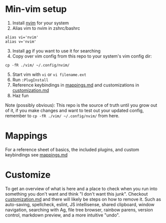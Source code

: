 # Min-vim setup

1. Install [nvim](https://github.com/neovim/neovim/wiki/Installing-Neovim) for your system
2. Alias vim to nvim in zshrc/bashrc
```
alias vi='nvim'
alias v='nvim'
```
3. Install [ag](https://github.com/ggreer/the_silver_searcher#installing) if you want to use it for searching
4. Copy over vim config from this repo to your system's vim config dir:
```
cp -fR ./vim/ ~/.config/nvim/
```
5. Start vim with `vi` or `vi filename.ext`
6. Run `:PlugInstall`
7. Reference keybindings in [mappings.md](./mappings.md) and customizations in [customization.md](./customization.md)
8. Haz fun

Note (possibly obvious): This repo is the source of truth until you grow out of it, if you make changes and want to test out your updated config, remember to `cp -fR ./vim/ ~/.config/nvim/` from here.

# Mappings

For a reference sheet of basics, the included plugins, and custom keybindings see [mappings.md](./mappings.md)

# Customize

To get an overview of what is here and a place to check when you run into something you don't want and think "I don't want this junk". Checkout [customization.md](./customization.md) and there will likely be steps on how to remove it. Such as auto-saving, spellcheck, eslint, JS intellisense, shared clipboard, window navigation, searching with Ag, file tree browser, rainbow parens, version control, markdown preview, and a more intuitive "undo".

